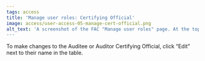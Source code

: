 ```yaml
---
tags: access
title: 'Manage user roles: Certifying Official'
image: access/user-access-05-manage-cert-official.png
alt_text: 'A screenshot of the FAC "Manage user roles" page. At the top of the image, requirements and recommendations are listed for user role access to an audit submission. Below this, a table of the user roles are duplicated, with a circle around the "Edit" link in the first row, which contains the Auditee Certifying Official.
---
```


To make changes to the Auditee or Auditor Certifying Official, click “Edit” next to their name in the table.
